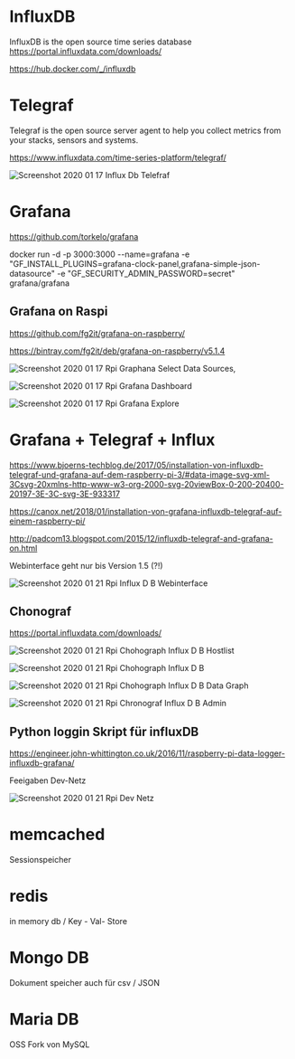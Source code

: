 # InfluxDB 

InfluxDB is the open source time series database
https://portal.influxdata.com/downloads/ 

https://hub.docker.com/_/influxdb 


# Telegraf 

Telegraf is the open source server agent to help you collect metrics from your stacks, sensors and systems.

https://www.influxdata.com/time-series-platform/telegraf/ 

![Screenshot 2020 01 17 Influx Db Telefraf](pic/Screenshot-2020-01-17_influx-db-telefraf.png)




# Grafana

https://github.com/torkelo/grafana

docker run -d -p 3000:3000 --name=grafana -e "GF_INSTALL_PLUGINS=grafana-clock-panel,grafana-simple-json-datasource" -e "GF_SECURITY_ADMIN_PASSWORD=secret" grafana/grafana



## Grafana on Raspi 

https://github.com/fg2it/grafana-on-raspberry/

https://bintray.com/fg2it/deb/grafana-on-raspberry/v5.1.4

![Screenshot 2020 01 17 Rpi Graphana Select Data Sources](pic/Screenshot-2020-01-17_Rpi_graphana-select-data-sources.png),

![Screenshot 2020 01 17 Rpi Grafana Dashboard](pic/Screenshot-2020-01-17_Rpi_grafana-dashboard.png)

![Screenshot 2020 01 17 Rpi Grafana Explore](pic/Screenshot-2020-01-17_Rpi_grafana-explore.png)


# Grafana + Telegraf + Influx 

https://www.bjoerns-techblog.de/2017/05/installation-von-influxdb-telegraf-und-grafana-auf-dem-raspberry-pi-3/#data-image-svg-xml-3Csvg-20xmlns-http-www-w3-org-2000-svg-20viewBox-0-200-20400-20197-3E-3C-svg-3E-933317 

https://canox.net/2018/01/installation-von-grafana-influxdb-telegraf-auf-einem-raspberry-pi/

http://padcom13.blogspot.com/2015/12/influxdb-telegraf-and-grafana-on.html

Webinterface geht nur bis Version 1.5 (?!) 

![Screenshot 2020 01 21 Rpi Influx D B Webinterface](pic/Screenshot-2020-01-21_Rpi-influxDB-webinterface.png)

## Chonograf 

https://portal.influxdata.com/downloads/ 

![Screenshot 2020 01 21 Rpi Chohograph Influx D B Hostlist](pic/Screenshot-2020-01-21_Rpi_chohograph-influxDB-hostlist.png)

![Screenshot 2020 01 21 Rpi Chohograph Influx D B](pic/Screenshot-2020-01-21_Rpi_chohograph-influxDB.png)

![Screenshot 2020 01 21 Rpi Chohograph Influx D B Data Graph](pic/Screenshot-2020-01-21_Rpi_chohograph-influxDB-data-graph.png)

![Screenshot 2020 01 21 Rpi Chronograf Influx D B Admin](pic/Screenshot-2020-01-21_Rpi-chronograf-influxDB-admin.png)


## Python loggin Skript für influxDB

https://engineer.john-whittington.co.uk/2016/11/raspberry-pi-data-logger-influxdb-grafana/ 

Feeigaben Dev-Netz 

![Screenshot 2020 01 21 Rpi Dev Netz](pic/Screenshot-2020-01-21_Rpi-DevNetz.png)


# memcached 

Sessionspeicher 

# redis

in memory db / Key - Val- Store 

# Mongo DB 

Dokument speicher auch für csv / JSON 

# Maria DB 

OSS Fork von MySQL 

